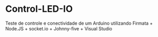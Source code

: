 # Control-LED-IO
Teste de controle e conectividade de um Arduino utilizando Firmata + Node.JS + socket.io + Johnny-five + Visual Studio
